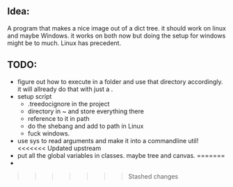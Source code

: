 ## Idea: 
A program that makes a nice image out of a dict tree.
it should work on linux and maybe Windows. 
it works on both now but doing the setup for windows might be to much. Linux has precedent.

## TODO:
- figure out how to execute in a folder and use that directory accordingly.
    it will allready do that with just a .
- setup script
    - .treedocignore in the project
    - directory in ~ and store everything there
    - reference to it in path
    - do the shebang and add to path in Linux
    - fuck windows.
- use sys to read arguments and make it into a commandline util!
<<<<<<< Updated upstream
- put all the global variables in classes. maybe tree and canvas. 
=======
- 
>>>>>>> Stashed changes
